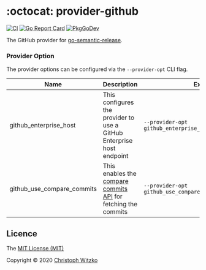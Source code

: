 # :octocat: provider-github
[![CI](https://github.com/go-semantic-release/provider-github/workflows/CI/badge.svg?branch=master)](https://github.com/go-semantic-release/provider-github/actions?query=workflow%3ACI+branch%3Amaster)
[![Go Report Card](https://goreportcard.com/badge/github.com/go-semantic-release/provider-github)](https://goreportcard.com/report/github.com/go-semantic-release/provider-github)
[![PkgGoDev](https://pkg.go.dev/badge/github.com/go-semantic-release/provider-github)](https://pkg.go.dev/github.com/go-semantic-release/provider-github)

The GitHub provider for [go-semantic-release](https://github.com/go-semantic-release/semantic-release).

### Provider Option

The provider options can be configured via the `--provider-opt` CLI flag.

| Name | Description | Example |
|---|---|---|
| github_enterprise_host | This configures the provider to use a GitHub Enterprise host endpoint | `--provider-opt github_enterprise_host=github.mycorp.com` |
| github_use_compare_commits | This enables the [compare commits API](https://docs.github.com/en/rest/reference/repos#compare-two-commits) for fetching the commits  | `--provider-opt github_use_compare_commits=true` |

## Licence

The [MIT License (MIT)](http://opensource.org/licenses/MIT)

Copyright © 2020 [Christoph Witzko](https://twitter.com/christophwitzko)
